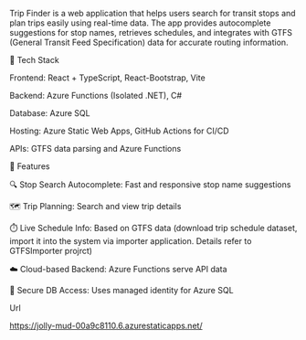 Trip Finder is a web application that helps users search for transit stops and plan trips easily using real-time data. The app provides autocomplete suggestions for stop names, retrieves schedules, and integrates with GTFS (General Transit Feed Specification) data for accurate routing information.

🔧 Tech Stack

Frontend: React + TypeScript, React-Bootstrap, Vite

Backend: Azure Functions (Isolated .NET), C#

Database: Azure SQL

Hosting: Azure Static Web Apps, GitHub Actions for CI/CD

APIs: GTFS data parsing and Azure Functions

🌟 Features

🔍 Stop Search Autocomplete: Fast and responsive stop name suggestions

🗺️ Trip Planning: Search and view trip details

⏱️ Live Schedule Info: Based on GTFS data (download trip schedule dataset, import it into the system via importer application.  Details refer to GTFSImporter projrct)

☁️ Cloud-based Backend: Azure Functions serve API data

🔐 Secure DB Access: Uses managed identity for Azure SQL

Url

https://jolly-mud-00a9c8110.6.azurestaticapps.net/
